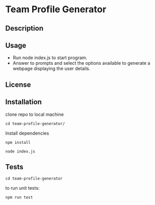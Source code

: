 # Team Profile Generator

## Description

## Usage

- Run node index.js to start program.
- Answer to prompts and select the options available to generate a webpage displaying the user details.

## License

## Installation

clone repo to local machine

```
cd team-profile-generator/
```

Install dependencies

```
npm install
```

```
node index.js
```

## Tests

```
cd team-profile-generator
```

to run unit tests:

```
npm run test
```
